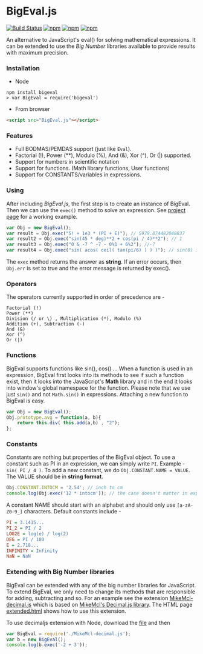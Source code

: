 # BigEval.js

[![Build Status](https://travis-ci.org/aviaryan/BigEval.js.svg?branch=gh-pages)](https://travis-ci.org/aviaryan/BigEval.js)
[![npm](https://img.shields.io/npm/v/bigeval.svg)](https://www.npmjs.com/package/bigeval)
[![npm](https://img.shields.io/npm/dm/bigeval.svg)](https://www.npmjs.com/package/bigeval)
[![npm](https://img.shields.io/npm/l/bigeval.svg)]()

An alternative to JavaScript's eval() for solving mathematical expressions. It can be extended to use the *Big Number* libraries available to provide results with maximum precision.


### Installation

* Node
```
npm install bigeval
> var BigEval = require('bigeval')
```
* From browser
```html
<script src="BigEval.js"></script>
```


### Features

* Full BODMAS/PEMDAS support (just like `Eval`).
* Factorial (!), Power (**), Modulo (%), And (&), Xor (^), Or (|) supported.
* Support for numbers in scientific notation
* Support for functions. (Math library functions, User functions)
* Support for CONSTANTS/variables in expressions.


### Using

After including *BigEval.js*, the first step is to create an instance of BigEval. Then we can use the `exec()` method to solve an expression. See [project page](http://aviaryan.in/BigEval.js/index.html) for a working example.
```javascript
var Obj = new BigEval();
var result = Obj.exec("5! + 1e3 * (PI + E)"); // 5979.874482048837
var result2 = Obj.exec("sin(45 * deg)**2 + cos(pi / 4)**2"); // 1
var result3 = Obj.exec("0 & -7 ^ -7 - 0%1 + 6%2"); //-7
var result4 = Obj.exec("sin( acos( ceil( tan(pi/6) ) ) )"); // sin(0) i.e. 0
```
The `exec` method returns the answer as **string**. If an error occurs, then `Obj.err` is set to true and the error message is returned by exec().


### Operators

The operators currently supported in order of precedence are - 
```
Factorial (!)
Power (**)
Division (/ or \) , Multiplication (*), Modulo (%)
Addition (+), Subtraction (-)
And (&)
Xor (^)
Or (|)
```


### Functions

BigEval supports functions like sin(), cos() ... When a function is used in an expression, BigEval first looks into its methods to see if such a function exist, then it looks into the JavaScript's **Math** library and in the end it looks into window's global namespace for the function.
Please note that we use just `sin()` and not `Math.sin()` in expressions. Attaching a new function to BigEval is easy.
```javascript
var Obj = new BigEval();
Obj.prototype.avg = function(a, b){
    return this.div( this.add(a,b) , "2");
};
```


### Constants

Constants are nothing but properties of the BigEval object. To use a constant such as PI in an expression, we can simply write `PI`. Example - `sin( PI / 4 )`.
To add a new constant, we do `Obj.CONSTANT.NAME = VALUE`. The VALUE should be in **string format**.
```js
Obj.CONSTANT.INTOCM = '2.54'; // inch to cm
console.log(Obj.exec('12 * intocm')); // the case doesn't matter in expressions
``` 

A constant NAME should start with an alphabet and should only use `[a-zA-Z0-9_]` characters. Default constants include - 
```ini
PI = 3.1415...
PI_2 = PI / 2
LOG2E = log(e) / log(2)
DEG = PI / 180
E = 2.718...
INFINITY = Infinity
NaN = NaN
```


### Extending with Big Number libraries

BigEval can be extended with any of the big number libraries for JavaScript. To extend BigEval, we only need to change its methods that are responsible for adding, subtracting and so. For an example see the extension [MikeMcl-decimal.js](extensions/MikeMcl-decimal.js) which is based on [MikeMcl's Decimal.js library](https://github.com/MikeMcl/decimal.js). The HTML page [extended.html](http://aviaryan.github.io/BigEval.js/extended.html) shows how to use this extension.

To use decimaljs extension with Node, download the [file](extensions/MikeMcl-decimal.js) and then
```js
var BigEval = require('./MikeMcl-decimal.js');
var b = new BigEval();
console.log(b.exec('-2 + 3'));
```
